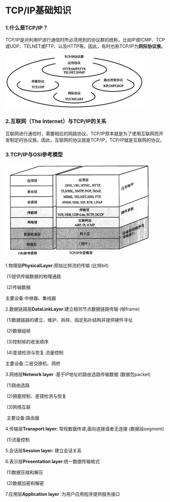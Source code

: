 # TCP/IP基础知识

### 1.什么是TCP/IP？
​		TCP/IP是对利用IP进行通信时所必须用到的协议群的统称，比如IP或ICMP、TCP或UDP、TELNET或FTP、以及HTTP等。因此，有时也称TCP/IP为**网际协议族**。

<img src="../assets/img/diagram/20200608_tcpip.jpg" alt="TCP/IP协议族" style="zoom:50%;" />

### 2.互联网（The Internet）与TCP/IP的关系
​		互联网进行通信时，需要相应的网路协议，TCP/IP原本就是为了使用互联网而开发制定的协议族。因此，互联网的协议就是TCP/IP，TCP/IP就是互联网的协议。

### 3.TCP/IP与OSI参考模型
<img src="../assets/img/diagram/20200608_tcpip_model.jpg" alt="TCP/IP与OSI分层模型" style="zoom: 67%;" />

1.物理层**PhysicalLayer**:原始比特流的传输   (比特bit)

​        (1)提供传输数据的物理通路  

​        (2)传输数据 

   主要设备:中继器、集线器

2.数据链路层**DataLinkLayer**:建立相邻节点数据链路传输   (帧frame)

​       (1)数据链路的建立、维护、拆除、指定拓扑结构并提供硬件寻址

​       (2)数据组帧

​       (3)控制帧的收发顺序

​       (4)差错检测与恢复.流量控制

   主要设备:二层交换机、网桥

3.网络层**Network layer** :基于IP地址的路由选路传输数据  (数据包packet)

​       (1)路由选路

​       (2)拥塞控制、差错检测与恢复

​       (3)网络互联

​      主要设备:路由器

4.传输层**Transport layer:** 常规数据传递,面向连接或者无连接 (数据段segment)

​        (1)流量控制

5.会话层**Session layer:** 建立会话关系

6.表示层**Presentation layer**:统一数据传输格式

​        (1)数据压缩和解压

​        (2)数据加密和解密

7.应用层**Application layer** :为用户应用程序提供服务接口